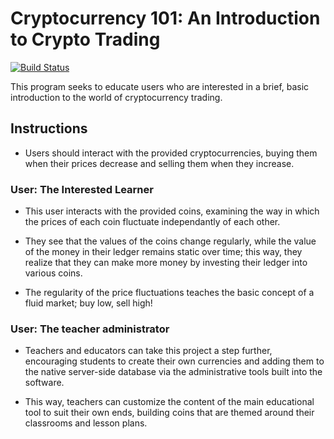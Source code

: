 # Cryptocurrency 101: An Introduction to Crypto Trading
[![Build Status](https://travis-ci.com/Project2Team1/Pequod.svg?branch=master)](https://travis-ci.com/Project2Team1/Pequod)

This program seeks to educate users who are interested in a brief, basic introduction to the world of cryptocurrency trading. 

## Instructions

* Users should interact with the provided cryptocurrencies, buying them when their prices decrease and selling them when they increase. 

### User: The Interested Learner

* This user interacts with the provided coins, examining the way in which the prices of each coin fluctuate independantly of each other.

* They see that the values of the coins change regularly, while the value of the money in their ledger remains static over time; this way, they realize that they can make more money by investing their ledger into various coins.

* The regularity of the price fluctuations teaches the basic concept of a fluid market; buy low, sell high!

### User: The teacher administrator

* Teachers and educators can take this project a step further, encouraging students to create their own currencies and adding them to the native server-side database via the administrative tools built into the software.

* This way, teachers can customize the content of the main educational tool to suit their own ends, building coins that are themed around their classrooms and lesson plans. 
